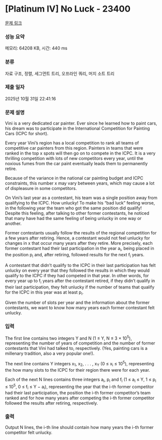# [Platinum IV] No Luck - 23400 

[문제 링크](https://www.acmicpc.net/problem/23400) 

### 성능 요약

메모리: 64208 KB, 시간: 440 ms

### 분류

자료 구조, 정렬, 세그먼트 트리, 오프라인 쿼리, 머지 소트 트리

### 제출 일자

2025년 10월 31일 22:41:16

### 문제 설명

<p>Vini is a very dedicated car painter. Ever since he learned how to paint cars, his dream was to participate in the International Competition for Painting Cars (ICPC for short).</p>

<p>Every year Vini’s region has a local competition to rank all teams of competitive car painters from this region. Painters in teams that were ranked in the top x spots will then go on to compete in the ICPC. It is a very thrilling competition with lots of new competitors every year, until the noxious fumes from the car paint eventually leads them to permanently retire.</p>

<p>Because of the variance in the national car painting budget and ICPC constraints, this number x may vary between years, which may cause a lot of displeasure in some competitors.</p>

<p>On Vini’s last year as a contestant, his team was a single position away from qualifying to the ICPC. How unlucky! To make his “bad luck” feeling worse, in the following year the team who got the same position did qualify! Despite this feeling, after talking to other former contestants, he noticed that many have had the same feeling of being unlucky in one way or another.</p>

<p>Former contestants usually follow the results of the regional competition for a few years after retiring. Hence, a contestant would not feel unlucky for changes in x that occur many years after they retire. More precisely, each former contestant had their last participation in the year a<sub>i</sub>, being placed in the position p<sub>i</sub> and, after retiring, followed results for the next f<sub>i</sub> years.</p>

<p>A contestant that didn’t qualify to the ICPC in their last participation has felt unlucky on every year that they followed the results in which they would qualify to the ICPC if they had competed in that year. In other words, for every year up to f<sub>i</sub> years after the contestant retired, if they didn’t qualify in their last participation, they felt unlucky if the number of teams that qualify for the ICPC in this year was at least p<sub>i</sub>.</p>

<p>Given the number of slots per year and the information about the former contestants, we want to know how many years each former contestant felt unlucky.</p>

### 입력 

 <p>The first line contains two integers Y and N (1 ≤ Y, N ≤ 3 × 10<sup>5</sup>), representing the number of years of competition and the number of former contestants that Vini had talked to, respectively. (Yes, painting cars is a millenary tradition, also a very popular one!).</p>

<p>The next line contains Y integers x<sub>1</sub>, x<sub>2</sub>, . . . , x<sub>Y</sub> (0 ≤ x<sub>i</sub> ≤ 10<sup>5</sup>), representing the how many slots to the ICPC for their region there were for each year.</p>

<p>Each of the next N lines contains three integers a<sub>i</sub>, p<sub>i</sub> and f<sub>i</sub> (1 ≤ a<sub>i</sub> ≤ Y, 1 ≤ p<sub>i</sub> ≤ 10<sup>5</sup>, 0 ≤ f<sub>i</sub> ≤ Y − a<sub>i</sub>), representing the year that the i-th former competitor had their last participation, the position the i-th former competitor’s team ranked and for how many years after competing the i-th former competitor followed the results after retiring, respectively.</p>

### 출력 

 <p>Output N lines, the i-th line should contain how many years the i-th former competitor felt unlucky.</p>

